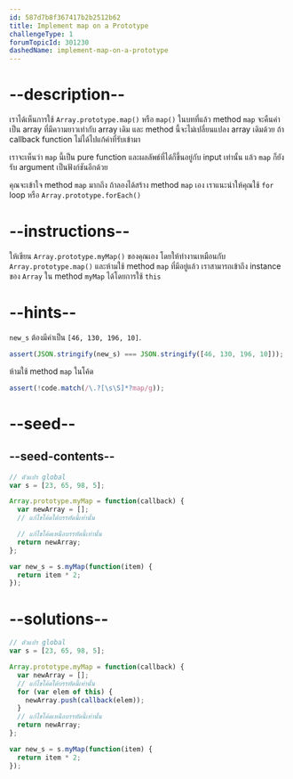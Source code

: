 ```yaml
---
id: 587d7b8f367417b2b2512b62
title: Implement map on a Prototype
challengeType: 1
forumTopicId: 301230
dashedName: implement-map-on-a-prototype
---
```


# --description--

เราได้เห็นการใช้ `Array.prototype.map()` หรือ `map()` ในบทที่แล้ว method `map` จะคืนค่าเป็น array ที่มีความยาวเท่ากับ array เดิม และ method นี้จะไม่เปลี่ยนแปลง array เดิมด้วย ถ้า callback function ไม่ได้ไปแก้ค่าที่รับเข้ามา

เราจะเห็นว่า `map` นี้เป็น pure function และผลลัพธ์ที่ได้ก็ขึ้นอยู่กับ input เท่านั้น แล้ว `map` ก็ยังรับ argument เป็นฟังก์ชันอีกด้วย

คุณจะเข้าใจ method `map` มากถึง ถ้าลองได้สร้าง method `map` เอง เราแนะนำให้คุณใช้ `for` loop หรือ `Array.prototype.forEach()`

# --instructions--

ให้เขียน `Array.prototype.myMap()` ของคุณเอง โดยให้ทำงานเหมือนกับ `Array.prototype.map()` และห้ามใช้ method `map` ที่มีอยู่แล้ว 
เราสามารถเข้าถึง instance ของ `Array` ใน method `myMap` ได้โดยการใช้ `this`

# --hints--

`new_s` ต้องมีค่าเป็น `[46, 130, 196, 10]`.

```js
assert(JSON.stringify(new_s) === JSON.stringify([46, 130, 196, 10]));
```

ห้ามใช้ method `map` ในโค้ด

```js
assert(!code.match(/\.?[\s\S]*?map/g));
```

# --seed--

## --seed-contents--

```js
// ตัวแปร global
var s = [23, 65, 98, 5];

Array.prototype.myMap = function(callback) {
  var newArray = [];
  // แก้ไขโค้ดใต้บรรทัดนี้เท่านั้น

  // แก้ไขโค้ดเหนือบรรทัดนี้เท่านั้น
  return newArray;
};

var new_s = s.myMap(function(item) {
  return item * 2;
});
```

# --solutions--

```js
// ตัวแปร global
var s = [23, 65, 98, 5];

Array.prototype.myMap = function(callback) {
  var newArray = [];
  // แก้ไขโค้ดใต้บรรทัดนี้เท่านั้น
  for (var elem of this) {
    newArray.push(callback(elem));
  }
  // แก้ไขโค้ดเหนือบรรทัดนี้เท่านั้น
  return newArray;
};

var new_s = s.myMap(function(item) {
  return item * 2;
});
```
